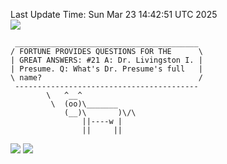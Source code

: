 Last Update Time: 
Sun Mar 23 14:42:51 UTC 2025
<br>![](https://img.shields.io/badge/%E5%A4%A7%E5%AE%B6-%E5%AE%89%E5%AE%89-green)<br>
```
 _________________________________________
/ FORTUNE PROVIDES QUESTIONS FOR THE      \
| GREAT ANSWERS: #21 A: Dr. Livingston I. |
| Presume. Q: What's Dr. Presume's full   |
\ name?                                   /
 -----------------------------------------
        \   ^__^
         \  (oo)\_______
            (__)\       )\/\
                ||----w |
                ||     ||
```
![](https://github-readme-stats.vercel.app/api?username=chenlitw)
![](https://github-readme-stats.vercel.app/api/top-langs/?username=chenlitw)
